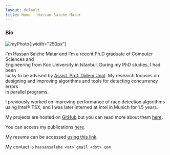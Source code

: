 ```yaml
---
layout: default
title: Home - Hassan Salehe Matar
---
```


### Bio

![myPhoto](/myPhoto.jpg){:width="250px"}

I'm Hassan Salehe Matar and I'm a recent Ph.D graduate of Computer Sciences and  
Engineering from Koc University in Istanbul. During my PhD studies, I had been  
lucky to be advised by [Assist. Prof. Didem Unat](http://home.ku.edu.tr/~dunat/).
My research focuses on designing and improving algorithms and tools for detecting concurrency errors  
in parallel programs.

I previously worked on improving performance of race detection algorithms  
using Intel® TSX, and I was later interned at Intel in Munich for 1.5 years.

My projects are hosted on [GitHub](https://github.com/hassansalehe) but you can
read more about them [here](projects).

You can access my publications [here](publications).

My resume can be accessed [using this link](resume).

My contact is `hassansalehe <at> gmail <dot> com`
